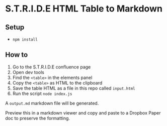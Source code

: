 # S.T.R.I.D.E HTML Table to Markdown

## Setup

- `npm install`

## How to

1. Go to the S.T.R.I.D.E confluence page
2. Open dev tools
3. Find the `<table>` in the elements panel
4. Copy the `<table>` as HTML to the clipboard
5. Save the table HTML as a file in this repo called `input.html`
6. Run the script `node index.js`

A `output.md` markdown file will be generated. 

Preview this in a markdown viewer and copy and paste to a Dropbox Paper doc to preserve the formatting.
